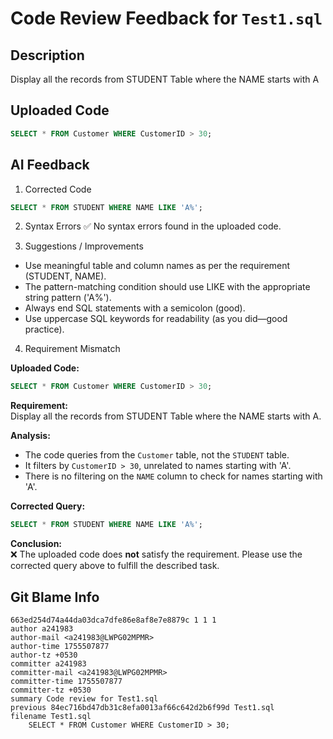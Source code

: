 # Code Review Feedback for `Test1.sql`

## Description
Display all the records from STUDENT Table where the NAME starts with A

## Uploaded Code
```sql
SELECT * FROM Customer WHERE CustomerID > 30;

```

## AI Feedback
1. Corrected Code
```sql
SELECT * FROM STUDENT WHERE NAME LIKE 'A%';
```

2. Syntax Errors
✅ No syntax errors found in the uploaded code.

3. Suggestions / Improvements

- Use meaningful table and column names as per the requirement (STUDENT, NAME).
- The pattern-matching condition should use LIKE with the appropriate string pattern ('A%').
- Always end SQL statements with a semicolon (good).
- Use uppercase SQL keywords for readability (as you did—good practice).

4. Requirement Mismatch

**Uploaded Code:**
```sql
SELECT * FROM Customer WHERE CustomerID > 30;
```
**Requirement:**  
Display all the records from STUDENT Table where the NAME starts with A.

**Analysis:**  
- The code queries from the `Customer` table, not the `STUDENT` table.
- It filters by `CustomerID > 30`, unrelated to names starting with 'A'.
- There is no filtering on the `NAME` column to check for names starting with 'A'.

**Corrected Query:**
```sql
SELECT * FROM STUDENT WHERE NAME LIKE 'A%';
```
**Conclusion:**  
❌ The uploaded code does **not** satisfy the requirement. Please use the corrected query above to fulfill the described task.

## Git Blame Info
```
663ed254d74a44da03dca7dfe86e8af8e7e8879c 1 1 1
author a241983
author-mail <a241983@LWPG02MPMR>
author-time 1755507877
author-tz +0530
committer a241983
committer-mail <a241983@LWPG02MPMR>
committer-time 1755507877
committer-tz +0530
summary Code review for Test1.sql
previous 84ec716bd47db31c8efa0013af66c642d2b6f99d Test1.sql
filename Test1.sql
	SELECT * FROM Customer WHERE CustomerID > 30;
```